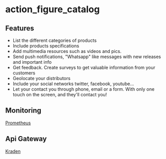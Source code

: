 # action_figure_catalog

## Features
* List the different categories of products
* Include products specifications
* Add multimedia resources such as videos and pics.
* Send push notifications, "Whatsapp" like messages with new releases and important info
* Get feedback. Create surveys to get valuable information from your customers
* Geolocate your distributors
* Include your social networks twitter, facebook, youtube...
* Let your contact you through phone, email or a form. With only one touch on the screen, and they'll contact you!


## Monitoring

[Prometheus](https://prometheus.io/)


## Api Gateway
[Kraden](https://www.krakend.io/features/)